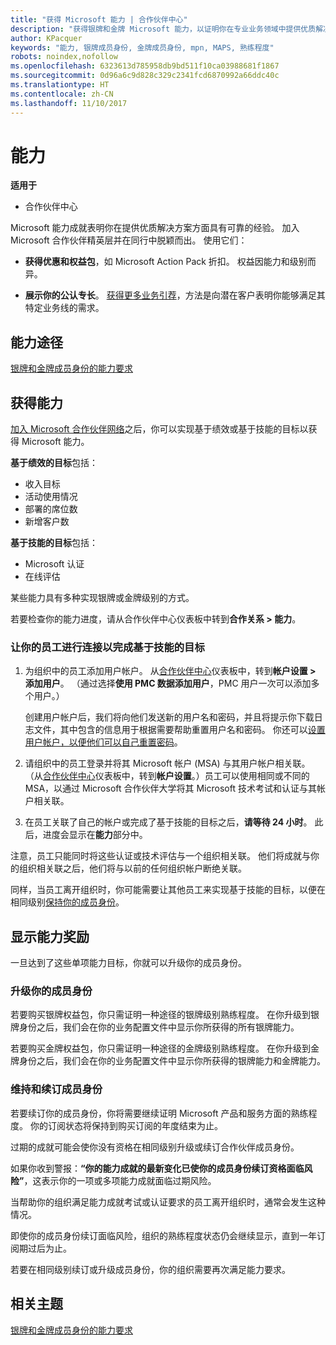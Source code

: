 ```yaml
---
title: "获得 Microsoft 能力 | 合作伙伴中心"
description: "获得银牌和金牌 Microsoft 能力，以证明你在专业业务领域中提供优质解决方案方面拥有公认的专长"
author: KPacquer
keywords: "能力, 银牌成员身份, 金牌成员身份, mpn, MAPS, 熟练程度"
robots: noindex,nofollow
ms.openlocfilehash: 6323613d785958db9bd511f10ca03988681f1867
ms.sourcegitcommit: 0d96a6c9d828c329c2341fcd6870992a66ddc40c
ms.translationtype: HT
ms.contentlocale: zh-CN
ms.lasthandoff: 11/10/2017
---
```

<!--
•   FWLink https://go.microsoft.com/fwlink/?linkid=851080 : top of page
•   FWLink https://go.microsoft.com/fwlink/?linkid=851281: top of page (duplicate)
•   FWLink https://go.microsoft.com/fwlink/?linkid=851079: Competencies (#attainment_paths)
•   FWLink https://go.microsoft.com/fwlink/?linkid=851081: Maintain and renew membership (#maintain_membership)
•   FWLink https://go.microsoft.com/fwlink/?linkid=851082: Get your employees connected to complete skill-based goals (#associating_achievements)
•   FWLink https://go.microsoft.com/fwlink/?linkid=851083 : Achievement overrides (#achievement_override)
•   FWLink: https://go.microsoft.com/fwlink/?linkid=851236: UI link, goes to the place where you import new users. Temporarily points to the Partner Center homepage.
•   FWLink: https://go.microsoft.com/fwlink/?linkid=851607 :Will go to the docs page for Silver/Gold competency achievements. Currently goes to https://partnercenter.microsoft.com/partner/cloud-solution-provider 

 -->

# <a name="competencies"></a>能力

**适用于**
-  合作伙伴中心

Microsoft 能力成就表明你在提供优质解决方案方面具有可靠的经验。 加入 Microsoft 合作伙伴精英层并在同行中脱颖而出。 使用它们： 

*  **获得优惠和权益包**，如 Microsoft Action Pack 折扣。 权益因能力和级别而异。 

*  **展示你的公认专长**。 [获得更多业务引荐](referrals.md)，方法是向潜在客户表明你能够满足其特定业务线的需求。

## <a href="" id="attainment_paths"></a>能力途径

[银牌和金牌成员身份的能力要求](learn-about-competencies.md)

## <a name="earn-competencies"></a>获得能力

[加入 Microsoft 合作伙伴网络](mpn-overview.md)之后，你可以实现基于绩效或基于技能的目标以获得 Microsoft 能力。 

**基于绩效的目标**包括： 
* 收入目标
* 活动使用情况
* 部署的席位数
* 新增客户数

**基于技能的目标**包括： 
* Microsoft 认证
* 在线评估 

某些能力具有多种实现银牌或金牌级别的方式。

若要检查你的能力进度，请从合作伙伴中心仪表板中转到**合作关系 > 能力**。 

### <a href="" id="associating_achievements"></a>让你的员工进行连接以完成基于技能的目标

1.  为组织中的员工添加用户帐户。 从[合作伙伴中心](http://partnercenter.microsoft.com)仪表板中，转到**帐户设置 > 添加用户**。 （通过选择**使用 PMC 数据添加用户**，PMC 用户一次可以添加多个用户。）

    创建用户帐户后，我们将向他们发送新的用户名和密码，并且将提示你下载日志文件，其中包含的信息用于根据需要帮助重置用户名和密码。 你还可以[设置用户帐户，以便他们可以自己重置密码](https://docs.microsoft.com/en-us/azure/active-directory/active-directory-passwords-getting-started)。

2. 请组织中的员工登录并将其 Microsoft 帐户 (MSA) 与其用户帐户相关联。 （从[合作伙伴中心](http://partnercenter.microsoft.com)仪表板中，转到**帐户设置**。）员工可以使用相同或不同的 MSA，以通过 Microsoft 合作伙伴大学将其 Microsoft 技术考试和认证与其帐户相关联。

3.  在员工关联了自己的帐户或完成了基于技能的目标之后，**请等待 24 小时**。 此后，进度会显示在**能力**部分中。

注意，员工只能同时将这些认证或技术评估与一个组织相关联。 他们将成就与你的组织相关联之后，他们将与以前的任何组织帐户断绝关联。

同样，当员工离开组织时，你可能需要让其他员工来实现基于技能的目标，以便在相同级别[保持你的成员身份](#maintaining_membership)。

## <a name="display-your-competency-awards"></a>显示能力奖励

一旦达到了这些单项能力目标，你就可以升级你的成员身份。

### <a name="upgrade-your-membership"></a>升级你的成员身份

若要购买银牌权益包，你只需证明一种途径的银牌级别熟练程度。 在你升级到银牌身份之后，我们会在你的业务配置文件中显示你所获得的所有银牌能力。 

若要购买金牌权益包，你只需证明一种途径的金牌级别熟练程度。 在你升级到金牌身份之后，我们会在你的业务配置文件中显示你所获得的银牌能力和金牌能力。 

### <a href="" id="maintain_membership"></a>维持和续订成员身份

若要续订你的成员身份，你将需要继续证明 Microsoft 产品和服务方面的熟练程度。 你的订阅状态将保持到购买订阅的年度结束为止。

过期的成就可能会使你没有资格在相同级别升级或续订合作伙伴成员身份。 

如果你收到警报：**“你的能力成就的最新变化已使你的成员身份续订资格面临风险”**，这表示你的一项或多项能力成就面临过期风险。 

当帮助你的组织满足能力成就考试或认证要求的员工离开组织时，通常会发生这种情况。 

即使你的成员身份续订面临风险，组织的熟练程度状态仍会继续显示，直到一年订阅期过后为止。

若要在相同级别续订或升级成员身份，你的组织需要再次满足能力要求。

## <a name="related-topics"></a>相关主题

[银牌和金牌成员身份的能力要求](learn-about-competencies.md)